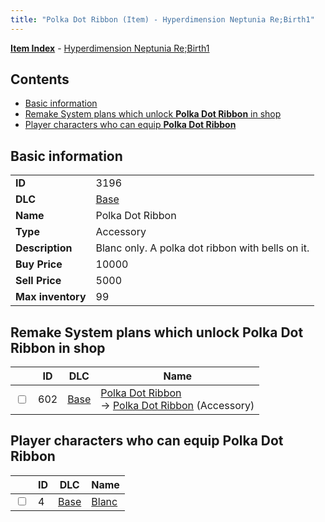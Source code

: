 ```yaml
---
title: "Polka Dot Ribbon (Item) - Hyperdimension Neptunia Re;Birth1"
---
```


[**Item Index**](/neptunia/rb1/item/index.html) - [Hyperdimension Neptunia Re;Birth1](/neptunia/rb1)

## Contents

- [Basic information](#basic-information)
- [Remake System plans which unlock **Polka Dot Ribbon** in shop](#remake-system-plans-which-unlock-polka-dot-ribbon-in-shop)
- [Player characters who can equip **Polka Dot Ribbon**](#player-characters-who-can-equip-polka-dot-ribbon)

## Basic information

|   |   |
| -- | -- |
| **ID** | 3196 |
| **DLC** | [Base](/neptunia/rb1/dlc/1-base.html) |
| **Name** | Polka Dot Ribbon |
| **Type** | Accessory |
| **Description** | Blanc only. A polka dot ribbon with bells on it. |
| **Buy Price** | 10000 |
| **Sell Price** | 5000 |
| **Max inventory** | 99 |


## Remake System plans which unlock **Polka Dot Ribbon** in shop

|    | ID | DLC | Name |
| -- | -- | --- | ---- |
| <input type="checkbox" id="rb1-remake-1-602" class="trackbox" /> | 602 | [Base](/neptunia/rb1/dlc/1-base.html) | [Polka Dot Ribbon](/neptunia/rb1/remake/1-602-polka-dot-ribbon.html)<br /> → [Polka Dot Ribbon](/neptunia/rb1/item/1-3196-polka-dot-ribbon.html) (Accessory) |


## Player characters who can equip **Polka Dot Ribbon**

|    | ID | DLC | Name |
| -- | -- | --- | ---- |
| <input type="checkbox" id="rb1-player-1-4" class="trackbox" /> | 4 | [Base](/neptunia/rb1/dlc/1-base.html) | [Blanc](/neptunia/rb1/player/1-4-blanc.html) |
